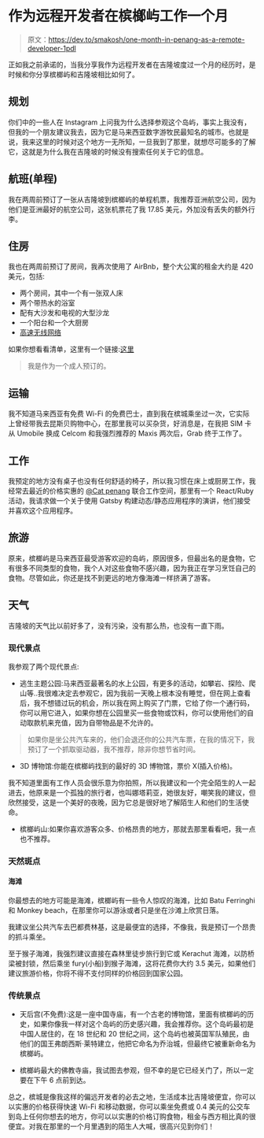 # 作为远程开发者在槟榔屿工作一个月

> 原文：<https://dev.to/smakosh/one-month-in-penang-as-a-remote-developer-1pdl>

正如我之前承诺的，当我分享我作为远程开发者在吉隆坡度过一个月的经历时，是时候和你分享槟榔屿和吉隆坡相比如何了。

## 规划

你们中的一些人在 Instagram 上问我为什么选择参观这个岛屿，事实上我没有，但我的一个朋友建议我去，因为它是马来西亚数字游牧民最知名的城市。也就是说，我来这里的时候对这个地方一无所知，一旦我到了那里，就想尽可能多的了解它，这就是为什么我在吉隆坡的时候没有搜索任何关于它的信息。

## 航班(单程)

我在两周前预订了一张从吉隆坡到槟榔屿的单程机票，我推荐亚洲航空公司，因为他们是亚洲最好的航空公司，这张机票花了我 17.85 美元，外加没有丢失的额外行李。

## 住房

我也在两周前预订了房间，我再次使用了 AirBnb，整个大公寓的租金大约是 420 美元，包括:

*   两个房间，其中一个有一张双人床
*   两个带热水的浴室
*   配有大沙发和电视的大型沙龙
*   一个阳台和一个大厨房
*   [高速无线网络](https://www.speedtest.net/result/a/4921524385)

如果你想看看清单，这里有一个链接:[这里](https://www.airbnb.com/rooms/21373724)

> 我是作为一个成人预订的。

## 运输

我不知道马来西亚有免费 Wi-Fi 的免费巴士，直到我在槟城乘坐过一次，它实际上曾经带我去昆斯贝购物中心，在那里我可以买杂货，好消息是，在我把 SIM 卡从 Umobile 换成 Celcom 和我强烈推荐的 Maxis 两次后，Grab 终于工作了。

## 工作

我预定的地方没有桌子也没有任何舒适的椅子，所以我习惯在床上或厨房工作，我经常去最近的价格实惠的 [@Cat penang](https://acatpenang.com/?ref=smakosh.com) 联合工作空间，那里有一个 React/Ruby 活动，我请求做一个关于使用 Gatsby 构建动态/静态应用程序的演讲，他们接受并喜欢这个应用程序。

## 旅游

原来，槟榔屿是马来西亚最受游客欢迎的岛屿，原因很多，但最出名的是食物，它有很多不同类型的食物，我个人对这些食物不感兴趣，因为我正在学习烹饪自己的食物。尽管如此，你还是找不到更远的地方像海滩一样挤满了游客。

## 天气

吉隆坡的天气比以前好多了，没有污染，没有那么热，也没有一直下雨。

### 现代景点

我参观了两个现代景点:

*   逃生主题公园:马来西亚最著名的水上公园，有更多的活动，如攀岩、探险、爬山等..我很难决定去参观它，因为我前一天晚上根本没有睡觉，但在网上查看后，我不想错过玩的机会，所以我在网上购买了门票，它给了你一个通行码，你可以用它进入，如果你想在公园里买一些食物或饮料，你可以使用他们的自动取款机来充值，因为自带物品是不允许的。

> 如果你是坐公共汽车来的，他们会退还你的公共汽车票，在我的情况下，我预订了一个抓取驱动器，我不推荐，除非你想节省时间。

*   3D 博物馆:你能在槟榔屿找到的最好的 3D 博物馆，票价 X(插入价格)。

我不知道里面有工作人员会很乐意为你拍照，所以我建议和一个完全陌生的人一起进去，他原来是一个孤独的旅行者，也叫娜塔莉亚，她很友好，嘲笑我的建议，但欣然接受，这是一个美好的夜晚，因为它总是很好地了解陌生人和他们的生活使命。

*   槟榔屿山:如果你喜欢游客众多、价格昂贵的地方，那就去那里看看吧，我一点也不推荐。

### 天然斑点

#### 海滩

你最想去的地方可能是海滩，槟榔屿有一些令人惊叹的海滩，比如 Batu Ferringhi 和 Monkey beach，在那里你可以游泳或者只是坐在沙滩上欣赏日落。

我建议坐公共汽车去巴都费林基，这是最便宜的选择，不像我，我是预订一个昂贵的抓斗乘坐。

至于猴子海滩，我强烈建议直接在森林里徒步旅行到它或 Kerachut 海滩，以防桥梁被封锁，然后乘坐 fury(小船)到猴子海滩，这将花费你大约 3.5 美元，如果他们建议旅游价格，你将不得不支付同样的价格回到国家公园。

### 传统景点

*   天后宫(不免费):这是一座中国寺庙，有一个古老的博物馆，里面有槟榔屿的历史，如果你像我一样对这个岛屿的历史感兴趣，我会推荐你。这个岛屿最初是中国人居住的，在 18 世纪和 20 世纪之间，这个岛屿也被英国军队殖民，由他们的国王弗朗西斯·莱特建立，他把它命名为乔治城，但最终它被重新命名为槟榔屿。

*   槟榔屿最大的佛教寺庙，我试图去参观，但不幸的是它已经关门了，所以一定要在下午 6 点前到达。

总之，槟城是像我这样的偏远开发者的必去之地，生活成本比吉隆坡便宜，你可以以实惠的价格获得快速 Wi-Fi 和移动数据，你可以乘坐免费或 0.4 美元的公交车到岛上任何你想去的地方，你可以以实惠的价格订购食物，租金与西方相比真的很便宜。对我在那里的一个月里遇到的陌生人大喊，很高兴见到你们！